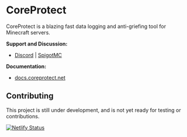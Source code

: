 CoreProtect
===========

CoreProtect is a blazing fast data logging and anti-griefing tool for Minecraft servers.

**Support and Discussion:**
 - [Discord](https://discord.gg/b4DZ4jy) | [SpigotMC](https://www.spigotmc.org/threads/coreprotect.73929/page-9999)

**Documentation:**
- [docs.coreprotect.net](http://docs.coreprotect.net)

Contributing
------
This project is still under development, and is not yet ready for testing or contributions.

[![Netlify Status](https://api.netlify.com/api/v1/badges/c1d26a0f-65c5-4e4b-95d7-e08af671ab67/deploy-status)](https://app.netlify.com/sites/coreprotect/deploys)